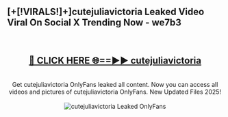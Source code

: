 <h2>[+[!VIRALS!]+]cutejuliavictoria Leaked Video Viral On Social X Trending Now - we7b3</h2>
<br>
<div align="center">
<h2><a href="https://libra.edu.pl?cutejuliavictoria" rel="nofollow">🔴 CLICK HERE 🌐==►► cutejuliavictoria</a></h2>
<br>
Get cutejuliavictoria OnlyFans leaked all content. Now you can access all videos and pictures of cutejuliavictoria OnlyFans. New Updated Files 2025!
<br>
<br>
<a href="https://libra.edu.pl?cutejuliavictoria" rel="nofollow" data-target="animated-image.originalLink"><img src="https://i.ibb.co.com/WyWwxjT/player-gif2.gif" alt="cutejuliavictoria Leaked OnlyFans" style="max-width: 100%; display: inline-block;" data-target="animated-image.originalImage"></a>
</div>
<br>